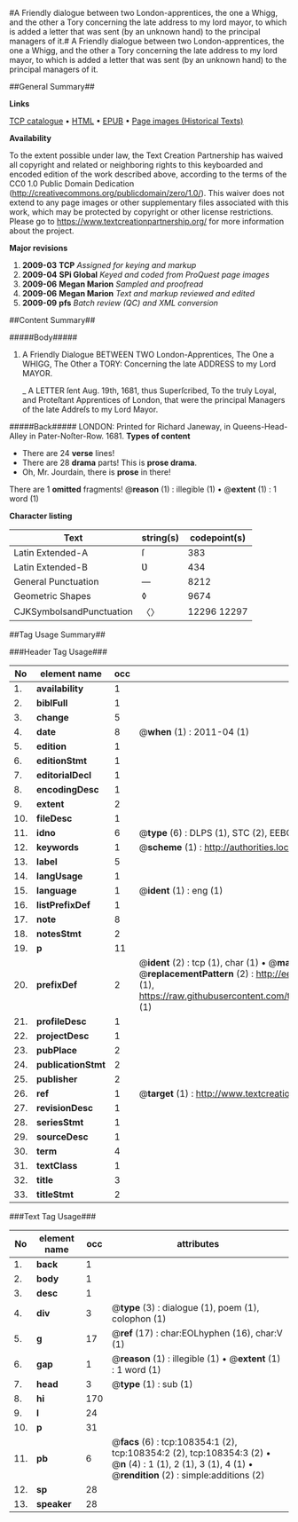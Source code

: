 #A Friendly dialogue between two London-apprentices, the one a Whigg, and the other a Tory concerning the late address to my lord mayor, to which is added a letter that was sent (by an unknown hand) to the principal managers of it.#
A Friendly dialogue between two London-apprentices, the one a Whigg, and the other a Tory concerning the late address to my lord mayor, to which is added a letter that was sent (by an unknown hand) to the principal managers of it.

##General Summary##

**Links**

[TCP catalogue](http://www.ota.ox.ac.uk/tcp/)  • 
[HTML](http://tei.it.ox.ac.uk/tcp/Texts-HTML/free/A40/A40494.html)  • 
[EPUB](http://tei.it.ox.ac.uk/tcp/Texts-EPUB/free/A40/A40494.epub) • 
[Page images (Historical Texts)](https://historicaltexts.jisc.ac.uk/eebo-18779628e)

**Availability**

To the extent possible under law, the Text Creation Partnership has waived all copyright and related or neighboring rights to this keyboarded and encoded edition of the work described above, according to the terms of the CC0 1.0 Public Domain Dedication (http://creativecommons.org/publicdomain/zero/1.0/). This waiver does not extend to any page images or other supplementary files associated with this work, which may be protected by copyright or other license restrictions. Please go to https://www.textcreationpartnership.org/ for more information about the project.

**Major revisions**

1. __2009-03__ __TCP__ *Assigned for keying and markup*
1. __2009-04__ __SPi Global__ *Keyed and coded from ProQuest page images*
1. __2009-06__ __Megan Marion__ *Sampled and proofread*
1. __2009-06__ __Megan Marion__ *Text and markup reviewed and edited*
1. __2009-09__ __pfs__ *Batch review (QC) and XML conversion*

##Content Summary##

#####Body#####

1. A Friendly Dialogue BETWEEN TWO London-Apprentices, The One a WHIGG, The Other a TORY: Concerning the late ADDRESS to my Lord MAYOR.

    _ A LETTER ſent Aug. 19th, 1681, thus Superſcribed, To the truly Loyal, and Proteſtant Apprentices of London, that were the principal Managers of the late Addreſs to my Lord Mayor.

#####Back#####
LONDON: Printed for Richard Janeway, in Queens-Head-Alley in Pater-Noſter-Row. 1681.
**Types of content**

  * There are 24 **verse** lines!
  * There are 28 **drama** parts! This is **prose drama**.
  * Oh, Mr. Jourdain, there is **prose** in there!

There are 1 **omitted** fragments! 
 @__reason__ (1) : illegible (1)  •  @__extent__ (1) : 1 word (1)

**Character listing**


|Text|string(s)|codepoint(s)|
|---|---|---|
|Latin Extended-A|ſ|383|
|Latin Extended-B|Ʋ|434|
|General Punctuation|—|8212|
|Geometric Shapes|◊|9674|
|CJKSymbolsandPunctuation|〈〉|12296 12297|

##Tag Usage Summary##

###Header Tag Usage###

|No|element name|occ|attributes|
|---|---|---|---|
|1.|__availability__|1||
|2.|__biblFull__|1||
|3.|__change__|5||
|4.|__date__|8| @__when__ (1) : 2011-04 (1)|
|5.|__edition__|1||
|6.|__editionStmt__|1||
|7.|__editorialDecl__|1||
|8.|__encodingDesc__|1||
|9.|__extent__|2||
|10.|__fileDesc__|1||
|11.|__idno__|6| @__type__ (6) : DLPS (1), STC (2), EEBO-CITATION (1), OCLC (1), VID (1)|
|12.|__keywords__|1| @__scheme__ (1) : http://authorities.loc.gov/ (1)|
|13.|__label__|5||
|14.|__langUsage__|1||
|15.|__language__|1| @__ident__ (1) : eng (1)|
|16.|__listPrefixDef__|1||
|17.|__note__|8||
|18.|__notesStmt__|2||
|19.|__p__|11||
|20.|__prefixDef__|2| @__ident__ (2) : tcp (1), char (1)  •  @__matchPattern__ (2) : ([0-9\-]+):([0-9IVX]+) (1), (.+) (1)  •  @__replacementPattern__ (2) : http://eebo.chadwyck.com/downloadtiff?vid=$1&page=$2 (1), https://raw.githubusercontent.com/textcreationpartnership/Texts/master/tcpchars.xml#$1 (1)|
|21.|__profileDesc__|1||
|22.|__projectDesc__|1||
|23.|__pubPlace__|2||
|24.|__publicationStmt__|2||
|25.|__publisher__|2||
|26.|__ref__|1| @__target__ (1) : http://www.textcreationpartnership.org/docs/. (1)|
|27.|__revisionDesc__|1||
|28.|__seriesStmt__|1||
|29.|__sourceDesc__|1||
|30.|__term__|4||
|31.|__textClass__|1||
|32.|__title__|3||
|33.|__titleStmt__|2||


###Text Tag Usage###

|No|element name|occ|attributes|
|---|---|---|---|
|1.|__back__|1||
|2.|__body__|1||
|3.|__desc__|1||
|4.|__div__|3| @__type__ (3) : dialogue (1), poem (1), colophon (1)|
|5.|__g__|17| @__ref__ (17) : char:EOLhyphen (16), char:V (1)|
|6.|__gap__|1| @__reason__ (1) : illegible (1)  •  @__extent__ (1) : 1 word (1)|
|7.|__head__|3| @__type__ (1) : sub (1)|
|8.|__hi__|170||
|9.|__l__|24||
|10.|__p__|31||
|11.|__pb__|6| @__facs__ (6) : tcp:108354:1 (2), tcp:108354:2 (2), tcp:108354:3 (2)  •  @__n__ (4) : 1 (1), 2 (1), 3 (1), 4 (1)  •  @__rendition__ (2) : simple:additions (2)|
|12.|__sp__|28||
|13.|__speaker__|28||
